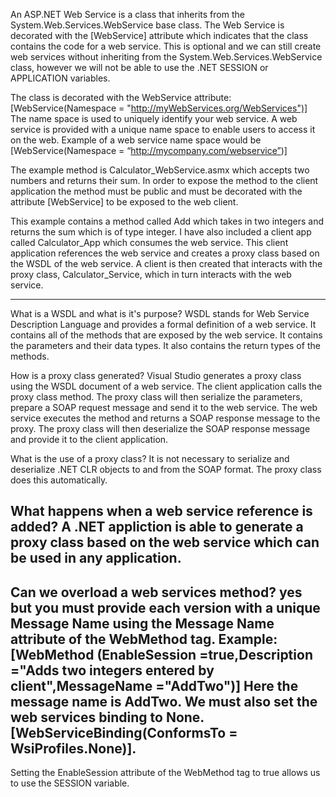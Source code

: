 
An ASP.NET Web Service is a class that inherits from the System.Web.Services.WebService base class.
The Web Service is decorated with the [WebService] attribute which indicates that the class contains the code for a web service. This is optional and we can still create web services without inheriting from the System.Web.Services.WebService class, however we will not be able to use the .NET SESSION or APPLICATION variables.

The class is decorated with the WebService attribute: [WebService(Namespace = "http://myWebServices.org/WebServices")] The name space is used to uniquely identify your web service.
A web service is provided with a unique name space to enable users to access it on the web. Example of a web service name space would be 
[WebService(Namespace = “http://mycompany.com/webservice”)]

The example method is Calculator_WebService.asmx which accepts two numbers and returns their sum. In order to expose the method to the client application the method must be public and must be decorated with the attribute [WebService] to be exposed to the web client.

This example contains a method called Add which takes in two integers and returns the sum which is of type integer. 
I have also included a client app called Calculator_App which consumes the web service. This client application references the web service and creates a proxy class based on the WSDL of the web service. A client is then created that interacts with the proxy class, Calculator_Service, which in turn interacts with the web service.

--------------------------------------------------------------------------------------------------------
What is a WSDL and what is it's purpose?
WSDL stands for Web Service Description Language and provides a formal definition of a web service. It contains all of the methods that are exposed by the web service.
It contains the parameters and their data types. It also contains the return types of the methods.

How is a proxy class generated?
Visual Studio generates a proxy class using the WSDL document of a web service. The client application calls the proxy class method. The proxy class will then serialize the parameters, prepare a SOAP request message and send it to the web service.
The web service executes the method and returns a SOAP response message to the proxy. The proxy class will then deserialize the SOAP response message and provide it to the client application.

What is the use of a proxy class? 
It is not necessary to serialize and deserialize .NET CLR objects to and from the SOAP format. The proxy class does this automatically.

What happens when a web service reference is added?
A .NET appliction is able to generate a proxy class based on the web service which can be used in any application.
------------------------------------------------------------------------------------------------------------
Can we overload a web services method? yes but you must provide each version with a unique Message Name using the Message Name attribute of the WebMethod tag. Example:  [WebMethod (EnableSession =true,Description ="Adds two integers entered by client",MessageName ="AddTwo")] Here the message name is AddTwo. We must also set the web services binding to None. [WebServiceBinding(ConformsTo = WsiProfiles.None)].
---------------------------------------------------------------------------------------------------------------
Setting the EnableSession attribute of the WebMethod tag to true allows us to use the SESSION variable.

